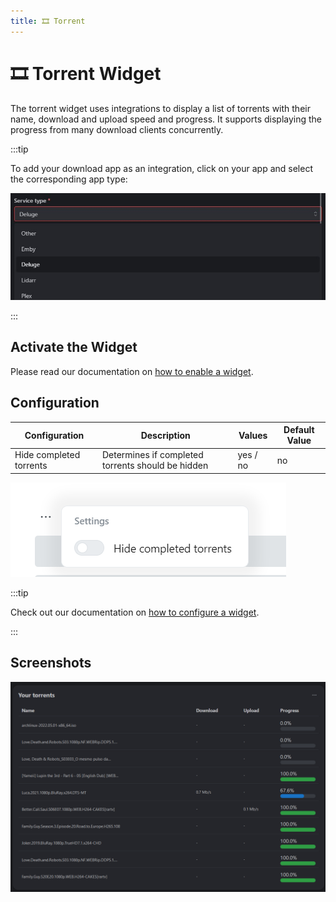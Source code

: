 ```yaml
---
title: 🎞️ Torrent
---
```


# 🎞️ Torrent Widget

The torrent widget uses integrations to display a list of torrents with their name, download and upload speed and progress. It supports displaying the progress from many download clients concurrently.

:::tip

To add your download app as an integration, click on your app and select the corresponding app type:

![select the correct app type](images/torrent/widget-torrent-app-type-example.jpg)

:::

## Activate the Widget
Please read our documentation on [how to enable a widget](index.md#activating-a-widget).

## Configuration

| Configuration         | Description | Values | Default Value |
| --------------------- | ----------- | ------ | ------------- |
| Hide completed torrents | Determines if completed torrents should be hidden | yes / no | no |

![configuration of the torrent widget](images/torrent/widget-torrent-configuration.png)

:::tip

Check out our documentation on [how to configure a widget](index.md#configure-a-widget).

:::

## Screenshots

![torrent widget](images/torrent/widget-torrent.png)